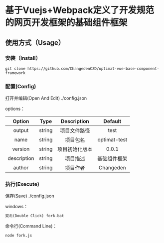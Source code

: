 # 基于Vuejs+Webpack定义了开发规范的网页开发框架的基础组件框架
## 使用方式（Usage）
### 安装（Install）
``
git clone https://github.com/ChangedenCZD/optimat-vue-base-component-framework
``

### 配置(Config)
打开并编辑(Open And Edit) ./config.json

options：

| Option | Type | Description | Default |
|:------:|:----:|:-----------:|:-------:|
| output | string | 项目文件路径 | test |
| name | string | 项目包名 | optimat-test |
| version | string | 项目初始化版本| 0.0.1 |
| description | string | 项目描述 | 基础组件框架 |
| author | string | 项目作者 | Changeden |

### 执行(Execute)
保存(Save) ./config.json

windows：
```html
双击(Double Click) fork.bat
```

命令行(Command Line)：
```commandline
node fork.js
```
